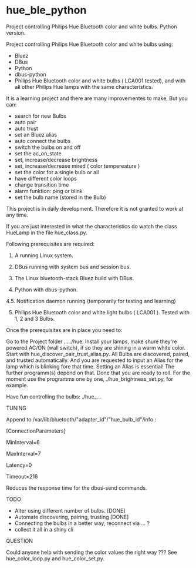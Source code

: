 # hue_ble_python
Project controlling Philips Hue Bluetooth color and white bulbs. Python version.

Project controlling Philips Hue Bluetooth color and white bulbs using:
- Bluez
- DBus
- Python 
- dbus-python
- Philips Hue Bluetooth color and white bulbs ( LCA001 tested),
  and with all other Philips Hue lamps with the same characteristics.

It is a learning project and there are many improvementes to make,
But you can:
- search for new Bulbs
- auto pair
- auto trust
- set an Bluez alias
- auto connect the bulbs
- switch the bulbs on and off
- set the ac_on_state
- set, increase/decrease brightness
- set, increase/decrease mired ( color tempereature )
- set the color for a single bulb or all
- have different color loops
- change transition time
- alarm funktion: ping or blink  
- set the bulb name (stored in the Bulb)

This project is in daily development.
Therefore it is not granted to work at any time.

If you are just interested in what the characteristics do
watch the class HueLamp in the file hue_class.py.


Following prerequisites are required:

1. A running Linux system.

2. DBus running with system bus and session bus.

3. The Linux bluetooth-stack Bluez build with DBus.

4. Python with dbus-python.

4.5. Notification daemon running (temporarily for testing and learning)

5. Philips Hue Bluetooth color and white light bulbs ( LCA001 ).
   Tested with 1, 2 and 3 Bulbs.


Once the prerequisites are in place you need to:

Go to the Project folder ...../hue.
Install your lamps, make shure they're powered AC/ON (wall switch),
if so they are shining in a warm white color.
Start with hue_discover_pair_trust_alias.py.
All Bulbs are discovered, paired, and trusted automatically.
And you are requested to input an Alias for the lamp which is
blinking fore that time. Setting an Alias is essential!
The further programm(s) depend on that.
Done that you are ready to roll.
For the moment use the programms one by one, ./hue_brightness_set.py,
for example.
 

Have fun controlling the bulbs: ./hue_...


TUNING

Append to /var/lib/bluetooth/"adapter_id"/"hue_bulb_id"/info :
 
[ConnectionParameters]

MinInterval=6

MaxInterval=7

Latency=0

Timeout=216
	
Reduces the response time for the dbus-send commands.


TODO

- Alter using different number of bulbs. [DONE]
- Automate discovering, pairing, trusting  [DONE]
- Connecting the bulbs in a better way, reconnect via ... ?
- collect it all in a shiny cli


QUESTION

Could anyone help with sending the color values the right way ???
See hue_color_loop.py and hue_color_set.py.


